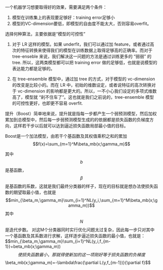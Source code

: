 一个机器学习想要取得好的效果，需要满足两个条件：

1. 模型在训练集上的表现要足够好：training error足够小
2. 模型的VC-dimension要低，即模型的自由度不能太大，否则容易overfit。

选择何种算法，主要依据是“模型的可控性”

1. 对于 LR 这样的模型。如果 underfit，我们可以通过加 feature，或者通过高次的特征转换来使得我们的模型在训练数据上取得足够高的正确率。而对于 tree-enseble 来说，我们解决这一问题的方法是通过训练更多的 “弱弱” 的 tree. 所以，这两类模型都可以把 training error 做的足够低，也就是说模型的表达能力都是足够的。

2. 在 tree-ensemble 模型中，通过加 tree 的方式，对于模型的 vc-dimension 的改变是比较小的。而在 LR 中，初始的维数设定，或者说特征的高次转换对于 vc-dimension 的影响都是更大的。所以，一不小心我们设定的多项式维数高了，模型就 “刹不住车了”。这也就是我们之前说的，tree-ensemble 模型的可控性更好，也即更不容易 overfit.


提升（Boost）简单地来说，提升就是指每一步都产生一个弱预测模型，然后加权累加到总模型中，然后每一步弱预测模型生成的的依据都是损失函数的负梯度方向，这样若干步以后就可以达到逼近损失函数局部最小值的目标。

Boost是一个加法模型，由若干个基函数及其权值乘积之和的累加
    $$f(x)=\sum_{m=1}^M\beta_mb(x;\gamma_m)$$

其中$$b$$是基函数，$$\beta$$是基函数的系数，这就是我们最终分类器的样子，现在的目标就是想办法使损失函数的期望取最小值，也就是
$$min_{\beta_m,\gamma_m}\sum_{i=1}^NL(y_i,\sum_{m=1}^M\beta_mb(x;\gamma_m))$$
其中$$N$$是迭代步数。
对这M个分类器同时实行优化问题太过复杂，因此每一步只对其中一个基函数及其系数进行求解，这样逐步逼近损失函数的最小值，也就是：
    $$min_{\beta_m,\gamma_m}\sum_{i=1}^NL(y_i,f_{m-1}}+beta_mb(x;\gamma_m))$$
使损失函数最小，那就得使新加的这一项刚好等于损失函数的负梯度
    $$\beta_mb(x;\gamma_m)=-\lambda\frac{\partial L(y,f_{m-1})}{\partial f}$$
